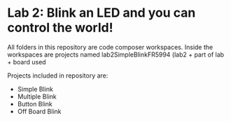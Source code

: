 # Lab 2: Blink an LED and you can control the world!
All folders in this repository are code composer workspaces. Inside the workspaces are projects named lab2SimpleBlinkFR5994 (lab2 + part of lab + board used

Projects included in repository are:
* Simple Blink
* Multiple Blink
* Button Blink
* Off Board Blink

